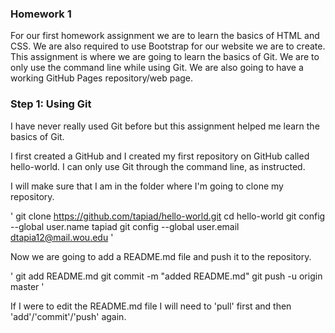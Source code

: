 ### Homework 1

For our first homework assignment we are to learn the basics of HTML and CSS. We are also required to use Bootstrap for our website we are to create. This assignment is where we are going to learn the basics of Git. We are to only use the command line while using Git. We are also going to have a working GitHub Pages repository/web page.

### Step 1: Using Git

I have never really used Git before but this assignment helped me learn the basics of Git. 

I first created a GitHub and I created my first repository on GitHub called hello-world. I can only use Git through the command line, as instructed.

I will make sure that I am in the folder where I'm going to clone my repository.

'
git clone https://github.com/tapiad/hello-world.git
cd hello-world
git config --global user.name tapiad
git config --global user.email dtapia12@mail.wou.edu
' 

Now we are going to add a README.md file and push it to the repository.

'
git add README.md 
git commit -m "added README.md"
git push -u origin master
'

If I were to edit the README.md file I will need to 'pull' first and then 'add'/'commit'/'push' again.
